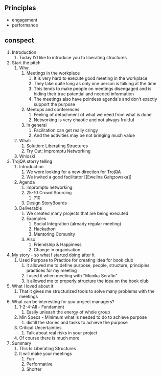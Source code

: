 ## Principles
- engagement
- performance

## conspect
1. Introduction
	1. Today I'd like to introduce you to liberating structures
2. Start the pitch
	1. Why:
		1. Meetings in the workplace
			1. It is very hard to execute good meeting in the workplace
			2. They take quite long as only one person is talking at the time
			3. This tends to make people on meetings disengaged and is hiding their true potential and needed information
			4. The meetings also have pointless agenda's and don't exactly support the purpose
		2. Meetups and conferences
			1. Feeling of detachment of what we need from what is done
			2. Networking is very chaotic and not always fruitful
		3. In general
			1. Facilitation can get really cringy
			2. And the activities may be not bringing much value
	2. What:
		1. Solution: Liberating Structures
		2. Try Out: Impromptu Networking 
	3. Wnioski
3. TrojQA storry telling
	1. Introduction
		1. We were looking for a new direction for TrojQA
		2. We invited a good facilitator [[Ewelina Gałęzowska]]
	2. Agenda
		1. Impromptu networking
		2. 25-10 Crowd Sourcing
			1. ?10
		3. Design StoryBoards
	3. Deliverable
		1. We created many projects that are being executed
		2. Examples
			1. Social Integration (already regular meeting)
			2. Hackathon
			3. Mentoring Comunity
		3. Also
			1. Friendship & Happiness
			2. Change in organisation
4. My story - so what I started doing after it
	1. Used Purpose to Practice for creating idea for book club
		1. It allowed me to define purpose, people, structure, principles practices for my meeting
		2. I used it when meeting with "Monika Serafin"
		3. It allowed me to properly structure the idea on the book club
5. What I loved about it
	1. That it gives me structurized tools to solve many problems with the meetings
6. What can be interesting for you project managers?
	1. 1-2-4-All - Fundament
		1. Easily unleash the energy of whole group
	2. Min Specs - Minimum what is needed to do to achieve purpose
		1. distill the stories and tasks to achieve the purpose
	3. Critical Uncertainties
		1. Talk about real risks in your project
	4. Of course there is much more
7. Summary
	1. This Is Liberating Structures
	2. It will make your meetings
		1. Fun
		2. Performative
		3. Shorter



